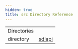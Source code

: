 ```yaml
---
hidden: true
title: src Directory Reference
---
```


|  |  |
|----|----|
| Directories |  |
| directory   | <a href="dir_e180e45849113f6ee3b1d48173f5e474.md">sdiapi</a> |
